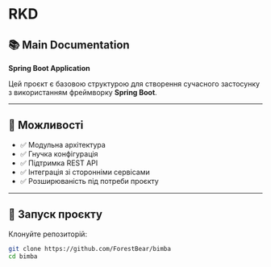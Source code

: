 # RKD

## 📚 Main Documentation  
**Spring Boot Application**

Цей проєкт є базовою структурою для створення сучасного застосунку з використанням фреймворку **Spring Boot**.

---

## 🔧 Можливості

- ✅ Модульна архітектура  
- ✅ Гнучка конфігурація  
- ✅ Підтримка REST API  
- ✅ Інтеграція зі сторонніми сервісами  
- ✅ Розширюваність під потреби проєкту  

---

## 🚀 Запуск проєкту

Клонуйте репозиторій:

```bash
git clone https://github.com/ForestBear/bimba
cd bimba
